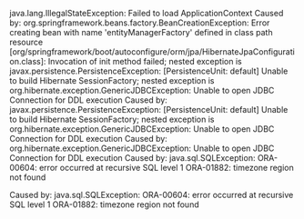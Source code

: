java.lang.IllegalStateException: Failed to load ApplicationContext
Caused by: org.springframework.beans.factory.BeanCreationException: Error creating bean with name 'entityManagerFactory' defined in class path resource [org/springframework/boot/autoconfigure/orm/jpa/HibernateJpaConfiguration.class]: Invocation of init method failed; nested exception is javax.persistence.PersistenceException: [PersistenceUnit: default] Unable to build Hibernate SessionFactory; nested exception is org.hibernate.exception.GenericJDBCException: Unable to open JDBC Connection for DDL execution
Caused by: javax.persistence.PersistenceException: [PersistenceUnit: default] Unable to build Hibernate SessionFactory; nested exception is org.hibernate.exception.GenericJDBCException: Unable to open JDBC Connection for DDL 
execution
Caused by: org.hibernate.exception.GenericJDBCException: Unable to open JDBC Connection for DDL execution
Caused by: java.sql.SQLException:
ORA-00604: error occurred at recursive SQL level 1
ORA-01882: timezone region not found



Caused by: java.sql.SQLException: ORA-00604: error occurred at recursive SQL level 1
ORA-01882: timezone region not found
